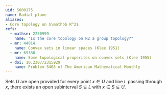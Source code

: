 ```yaml
---
uid: S000175
name: Radial plane
aliases:
- Core topology on $\mathbb R^2$
refs:
  - mathse: 2250999
    name: "Is the core topology on R2 a group topology?"
  - mr: 44014
    name: Convex sets in linear spaces (Klee 1951)
  - mr: 69388
    name: Some topological properites on convex sets (Klee 1955)
  - doi: 10.2307/2315929
    name: Problem 5468 of The American Mathematical Monthly
---
```


Sets $U$ are open provided for every point $x\in U$ and line $L$ passing through $x$,
there exists an open subinterval $S\subseteq L$ with $x\in S\subseteq U$.
